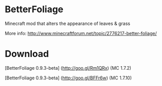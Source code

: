 BetterFoliage
=============
Minecraft mod that alters the appearance of leaves &amp; grass

More info: http://www.minecraftforum.net/topic/2776217-better-foliage/

Download
========
[BetterFoliage 0.9.3-beta] (http://goo.gl/Rm1QRx) (MC 1.7.2)

[BetterFoliage 0.9.3-beta] (http://goo.gl/BFFr6w) (MC 1.7.10)
